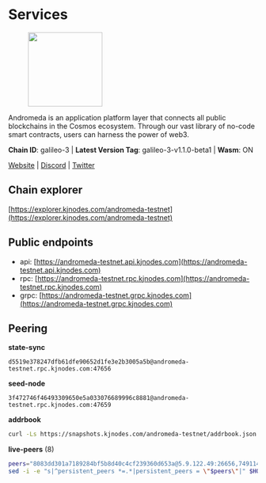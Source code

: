 # Services

<figure><img src="https://raw.githubusercontent.com/kj89/testnet_manuals/main/pingpub/logos/andromeda.png" width="150" alt=""><figcaption></figcaption></figure>

Andromeda is an application platform layer that connects all  public blockchains in the Cosmos ecosystem. Through our vast  library of no-code smart contracts, users can harness the power of web3.

**Chain ID**: galileo-3 | **Latest Version Tag**: galileo-3-v1.1.0-beta1 | **Wasm**: ON

[Website](https://www.andromedaprotocol.io) | [Discord](https://discord.gg/wzM3kSN3sE) | [Twitter](https://twitter.com/andromedaprot)




## Chain explorer
[https://explorer.kjnodes.com/andromeda-testnet](https://explorer.kjnodes.com/andromeda-testnet)

## Public endpoints

* api: [https://andromeda-testnet.api.kjnodes.com](https://andromeda-testnet.api.kjnodes.com)
* rpc: [https://andromeda-testnet.rpc.kjnodes.com](https://andromeda-testnet.rpc.kjnodes.com)
* grpc: [https://andromeda-testnet.grpc.kjnodes.com](https://andromeda-testnet.grpc.kjnodes.com)

## Peering

**state-sync**

```text
d5519e378247dfb61dfe90652d1fe3e2b3005a5b@andromeda-testnet.rpc.kjnodes.com:47656
```

**seed-node**

```text
3f472746f46493309650e5a033076689996c8881@andromeda-testnet.rpc.kjnodes.com:47659
```

**addrbook**
```bash
curl -Ls https://snapshots.kjnodes.com/andromeda-testnet/addrbook.json > $HOME/.andromedad/config/addrbook.json
```

**live-peers** (8)
```bash
peers="8083dd301a7189284bf5b8d40c4cf239360d653a@5.9.122.49:26656,749114faeb62649d94b8ed496efbdcd4a08b2e3e@136.243.93.134:20095,d5519e378247dfb61dfe90652d1fe3e2b3005a5b@65.109.68.190:47656,ef6ec2cf74e157e3c6056c0469f3ede08b418ec7@144.76.164.139:15656,c5f6021d8da08ff53e90725c0c2a77f8d65f5e03@195.201.195.40:26656,f1d30c5f2d5882823317718eb4455f87ae846d0a@85.239.235.235:30656,334a842f175c2c24c6b11e8bce39c9d3443471ae@38.242.213.79:26656,d78df88bc4a487c140e466a23f549ed90e7ebfb6@161.97.152.157:27656"
sed -i -e "s|^persistent_peers *=.*|persistent_peers = \"$peers\"|" $HOME/.andromedad/config/config.toml
```
